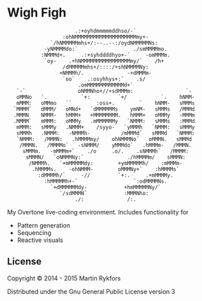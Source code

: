 # Wigh Figh

                          .:+oyhdmmmmmddhso/-`                         
                      :ohNMMMMMMMMMMMMMMMMMMMMmy+-                     
                  `/hNMMMMMmhs+/:--..--:/oydNMMMMMNs:                  
                -yNMMMMdo:`                  ./smMMMMmo.               
               :NMMMd+.     .:+syhddddhyo+-`     -omMMMm.              
                `oy-    .+hNMMMMMMMMMMMMMMMMmy/`    /h+                
                      /dMMMMMmhs+/::::/+shNMMMMNy:                     
                     +NMMMh/.              -+dMMMm-                    
                      `oo`    .:osyhhys+:`    .s/                      
                           .omMMMMMMMMMMMMd+`                          
       `-`                 oNMMNho+//+sdMMMm:                 `-       
       oMMNo   `.           `+:         `+/           `.    hNMM-      
       mMMM:   oMMmo   ``        :oss+.        `    hNMM-   sMMMs      
      `MMMM`   dMMM/   oMNd+   `dMMMMMMs    ymNM-   sMMMs   /MMMd      
      .MMMN    NMMM-   hMMM+   +MMMMMMMM.   hMMM+   oMMMy   -MMMm      
      .MMMM`   mMMM:   oMMMy   .mMMMMMMy   `NMMM:   sMMMs   :MMMd      
       mMMM:   sMMMy   .NMMM+    /syyo-   `yMMMh   `NMMM:   sMMMy      
       sMMMh   .NMMM:   -NMMMh-          /mMMMd`   sMMMd   `NMMM:      
       `NMMM:   /MMMN:   .hMMMMmy/    ohNMMMNo`   oMMMN.   sMMMd       
        /MMMN.   /MMMMo`   -sNMMM/    yMMMdo`   .hMMMm-   /MMMN.       
         sMMMm.   -mMMMm+`    ./o     .o/.    .sNMMMh`   /MMMM:        
          sMMMN/   `oNMMMNy:`              ./hMMMMm/    sMMMN:         
           /NMMMh.   `+mMMMMMdy:        +ymMMMMMh/    :mMMMm-          
            .hMMMMs.    -ohNMMM-        oMMMNy+`    :hMMMMs`           
              :dMMMMh/`     -//         `+:.     .+mMMMMy.             
                :hMMMMMh+-`                  `:odMMMMNs.               
                  `+dMMMMMMdy-            +hmMMMMMNy/`                 
                     `/sdMMMN`            :MMMNho:                     
                          ./:              /:.                         


My Overtone live-coding environment.
Includes functionality for
* Pattern generation
* Sequencing
* Reactive visuals

## License

Copyright © 2014 - 2015 Martin Rykfors

Distributed under the Gnu General Public License version 3
